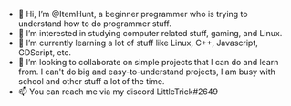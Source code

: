 - 👋 Hi, I’m @ItemHunt, a beginner programmer who is trying to understand how to do programmer stuff. 
- 👀 I’m interested in studying computer related stuff, gaming, and Linux.
- 🌱 I’m currently learning a lot of stuff like Linux, C++, Javascript, GDScript, etc. 
- 💞️ I’m looking to collaborate on simple projects that I can do and learn from. I can't do big and easy-to-understand projects, I am busy with school and other stuff a lot of the time. 
- 📫 You can reach me via my discord LittleTrick#2649

<!---
ItemHunt/ItemHunt is a ✨ special ✨ repository because its `README.md` (this file) appears on your GitHub profile.
You can click the Preview link to take a look at your changes.
--->
